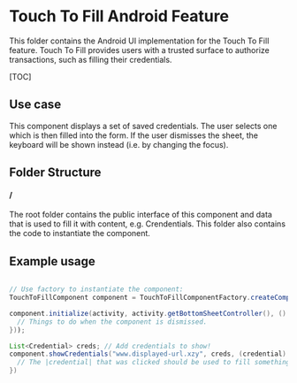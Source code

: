 # Touch To Fill Android Feature

This folder contains the Android UI implementation for the Touch To Fill
feature. Touch To Fill provides users with a trusted surface to authorize
transactions, such as filling their credentials.

[TOC]

## Use case

This component displays a set of saved credentials. The user selects one which
is then filled into the form. If the user dismisses the sheet, the keyboard
will be shown instead (i.e. by changing the focus).


## Folder Structure

#### /

The root folder contains the public interface of this component and data that is
used to fill it with content, e.g. Crendentials. This folder also contains the
code to instantiate the component.

## Example usage

``` java

// Use factory to instantiate the component:
TouchToFillComponent component = TouchToFillComponentFactory.createComponent();

component.initialize(activity, activity.getBottomSheetController(), () -> {
  // Things to do when the component is dismissed.
}));

List<Credential> creds; // Add credentials to show!
component.showCredentials("www.displayed-url.xzy", creds, (credential) -> {
  // The |credential| that was clicked should be used to fill something now.
})

```
